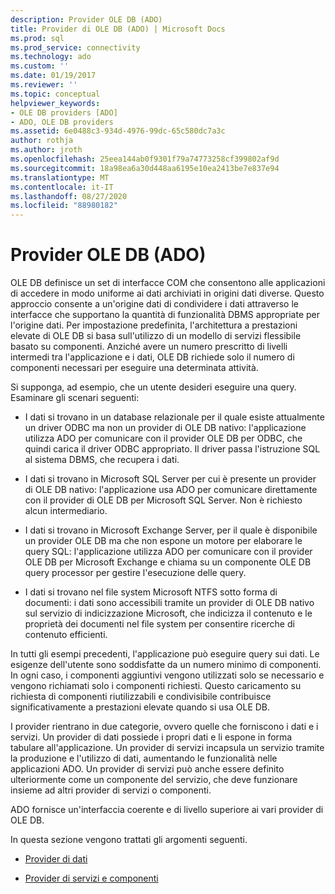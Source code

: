 ```yaml
---
description: Provider OLE DB (ADO)
title: Provider di OLE DB (ADO) | Microsoft Docs
ms.prod: sql
ms.prod_service: connectivity
ms.technology: ado
ms.custom: ''
ms.date: 01/19/2017
ms.reviewer: ''
ms.topic: conceptual
helpviewer_keywords:
- OLE DB providers [ADO]
- ADO, OLE DB providers
ms.assetid: 6e0488c3-934d-4976-99dc-65c580dc7a3c
author: rothja
ms.author: jroth
ms.openlocfilehash: 25eea144ab0f9301f79a74773258cf399802af9d
ms.sourcegitcommit: 18a98ea6a30d448aa6195e10ea2413be7e837e94
ms.translationtype: MT
ms.contentlocale: it-IT
ms.lasthandoff: 08/27/2020
ms.locfileid: "88980182"
---
```

# <a name="ole-db-providers-ado"></a>Provider OLE DB (ADO)
OLE DB definisce un set di interfacce COM che consentono alle applicazioni di accedere in modo uniforme ai dati archiviati in origini dati diverse. Questo approccio consente a un'origine dati di condividere i dati attraverso le interfacce che supportano la quantità di funzionalità DBMS appropriate per l'origine dati. Per impostazione predefinita, l'architettura a prestazioni elevate di OLE DB si basa sull'utilizzo di un modello di servizi flessibile basato su componenti. Anziché avere un numero prescritto di livelli intermedi tra l'applicazione e i dati, OLE DB richiede solo il numero di componenti necessari per eseguire una determinata attività.  
  
 Si supponga, ad esempio, che un utente desideri eseguire una query. Esaminare gli scenari seguenti:  
  
-   I dati si trovano in un database relazionale per il quale esiste attualmente un driver ODBC ma non un provider di OLE DB nativo: l'applicazione utilizza ADO per comunicare con il provider OLE DB per ODBC, che quindi carica il driver ODBC appropriato. Il driver passa l'istruzione SQL al sistema DBMS, che recupera i dati.  
  
-   I dati si trovano in Microsoft SQL Server per cui è presente un provider di OLE DB nativo: l'applicazione usa ADO per comunicare direttamente con il provider di OLE DB per Microsoft SQL Server. Non è richiesto alcun intermediario.  
  
-   I dati si trovano in Microsoft Exchange Server, per il quale è disponibile un provider OLE DB ma che non espone un motore per elaborare le query SQL: l'applicazione utilizza ADO per comunicare con il provider OLE DB per Microsoft Exchange e chiama su un componente OLE DB query processor per gestire l'esecuzione delle query.  
  
-   I dati si trovano nel file system Microsoft NTFS sotto forma di documenti: i dati sono accessibili tramite un provider di OLE DB nativo sul servizio di indicizzazione Microsoft, che indicizza il contenuto e le proprietà dei documenti nel file system per consentire ricerche di contenuto efficienti.  
  
 In tutti gli esempi precedenti, l'applicazione può eseguire query sui dati. Le esigenze dell'utente sono soddisfatte da un numero minimo di componenti. In ogni caso, i componenti aggiuntivi vengono utilizzati solo se necessario e vengono richiamati solo i componenti richiesti. Questo caricamento su richiesta di componenti riutilizzabili e condivisibile contribuisce significativamente a prestazioni elevate quando si usa OLE DB.  
  
 I provider rientrano in due categorie, ovvero quelle che forniscono i dati e i servizi. Un provider di dati possiede i propri dati e li espone in forma tabulare all'applicazione. Un provider di servizi incapsula un servizio tramite la produzione e l'utilizzo di dati, aumentando le funzionalità nelle applicazioni ADO. Un provider di servizi può anche essere definito ulteriormente come un componente del servizio, che deve funzionare insieme ad altri provider di servizi o componenti.  
  
 ADO fornisce un'interfaccia coerente e di livello superiore ai vari provider di OLE DB.  
  
 In questa sezione vengono trattati gli argomenti seguenti.  
  
-   [Provider di dati](./data-providers.md)  
  
-   [Provider di servizi e componenti](./service-providers-and-components.md)